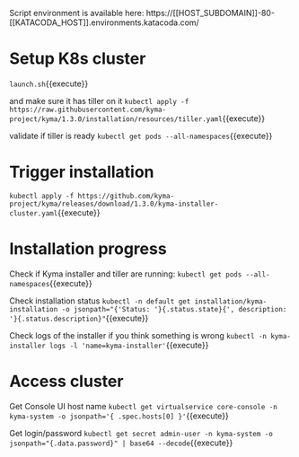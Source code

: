 Script environment is available here: https://[[HOST_SUBDOMAIN]]-80-[[KATACODA_HOST]].environments.katacoda.com/

# Setup K8s cluster

`launch.sh`{{execute}}

and make sure it has tiller on it
`kubectl apply -f https://raw.githubusercontent.com/kyma-project/kyma/1.3.0/installation/resources/tiller.yaml`{{execute}}

validate if tiller is ready `kubectl get pods --all-namespaces`{{execute}}

# Trigger installation

`kubectl apply -f https://github.com/kyma-project/kyma/releases/download/1.3.0/kyma-installer-cluster.yaml`{{execute}}


# Installation progress

Check if Kyma installer and tiller are running:
`kubectl get pods --all-namespaces`{{execute}}

Check installation status
`kubectl -n default get installation/kyma-installation -o jsonpath="{'Status: '}{.status.state}{', description: '}{.status.description}"`{{execute}}

Check logs of the installer if you think something is wrong
`kubectl -n kyma-installer logs -l 'name=kyma-installer'`{{execute}}

# Access cluster

Get Console UI host name
`kubectl get virtualservice core-console -n kyma-system -o jsonpath='{ .spec.hosts[0] }'`{{execute}}

Get login/password
`kubectl get secret admin-user -n kyma-system -o jsonpath="{.data.password}" | base64 --decode`{{execute}}



